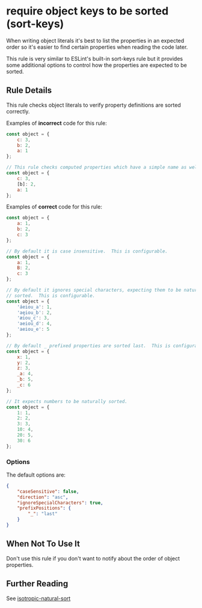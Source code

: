 # require object keys to be sorted (sort-keys)
When writing object literals it's best to list the properties in an expected
order so it's easier to find certain properties when reading the code later.

This rule is very similar to ESLint's built-in sort-keys rule but it provides
some additional options to control how the properties are expected to be sorted.

## Rule Details
This rule checks object literals to verify property definitions are sorted
correctly.

Examples of **incorrect** code for this rule:

```js
const object = {
    c: 3,
    b: 2,
    a: 1
};

// This rule checks computed properties which have a simple name as well
const object = {
    c: 3,
    [b]: 2,
    a: 1
};
```

Examples of **correct** code for this rule:

```js
const object = {
    a: 1,
    b: 2,
    c: 3
};

// By default it is case insensitive.  This is configurable.
const object = {
    a: 1,
    B: 2,
    c: 3
};

// By default it ignores special characters, expecting them to be naturally
// sorted.  This is configurable.
const object = {
    'áeiou_a': 1,
    'aęiou_b': 2,
    'æiou_c': 3,
    'aeioǜ_d': 4,
    'aeiou_e': 5
};

// By default _ prefixed properties are sorted last.  This is configurable
const object = {
    x: 1,
    y: 2,
    z: 3,
    _a: 4,
    _b: 5,
    _c: 6
};

// It expects numbers to be naturally sorted.
const object = {
    1: 1,
    2: 2,
    3: 3,
    10: 4,
    20: 5,
    30: 6
};
```

### Options
The default options are:
```json
{
    "caseSensitive": false,
    "direction": "asc",
    "ignoreSpecialCharacters": true,
    "prefixPositions": {
        "_": "last"
    }
}
```

## When Not To Use It
Don't use this rule if you don't want to notify about the order of object
properties.

## Further Reading
See [isotropic-natural-sort](https://github.com/ibi-group/isotropic-natural-sort)
